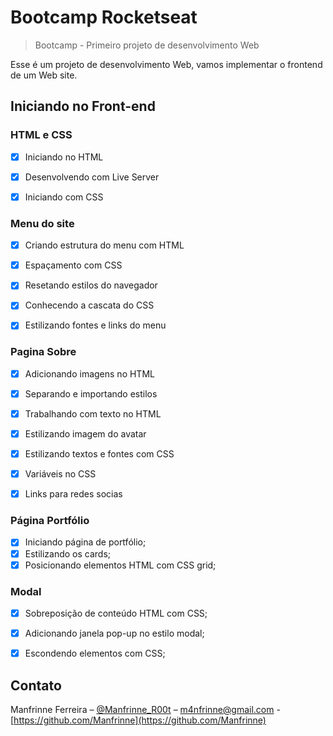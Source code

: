 
# Bootcamp Rocketseat

> Bootcamp - Primeiro projeto de desenvolvimento Web

Esse é um projeto de desenvolvimento Web, vamos implementar o frontend de um Web site.

## Iniciando no Front-end

### HTML e CSS

- [x] Iniciando no HTML

- [x] Desenvolvendo com Live Server

- [x] Iniciando com CSS

### Menu do site

- [x] Criando estrutura do menu com HTML

- [x] Espaçamento com CSS

- [x] Resetando estilos do navegador

- [x] Conhecendo a cascata do CSS

- [x] Estilizando fontes e links do menu

### Pagina Sobre

- [x] Adicionando imagens no HTML

- [x] Separando e importando estilos

- [x] Trabalhando com texto no HTML

- [x] Estilizando imagem do avatar

- [x] Estilizando textos e fontes com CSS

- [x] Variáveis no CSS

- [x] Links para redes socias

### Página Portfólio

- [x] Iniciando página de portfólio;
- [x] Estilizando os cards;
- [x] Posicionando elementos HTML com CSS grid;

### Modal

- [x] Sobreposição de conteúdo HTML com CSS;
- [x] Adicionando janela pop-up no estilo modal;
- [x] Escondendo elementos com CSS;


## Contato

Manfrinne Ferreira – [@Manfrinne_R00t](https://twitter.com/Manfrinne_R00t) – m4nfrinne@gmail.com - [https://github.com/Manfrinne](https://github.com/Manfrinne)
